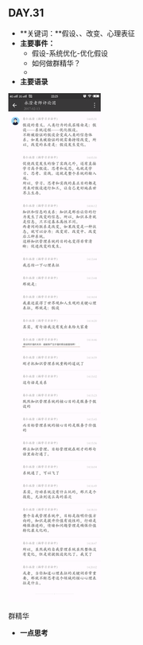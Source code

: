 ## DAY.31
+ **关键词：**假设、、改变、心理表征
+ **主要事件：**
    + 假设-系统优化-优化假设
    + 如何做群精华？
    + 
+ **主要语录**


![](./_image/19078374099543239.png)

群精华


+ **一点思考**
